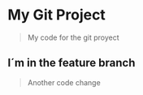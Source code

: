 # My Git Project

> My code for the git proyect

## I´m in the feature branch

> Another code change
